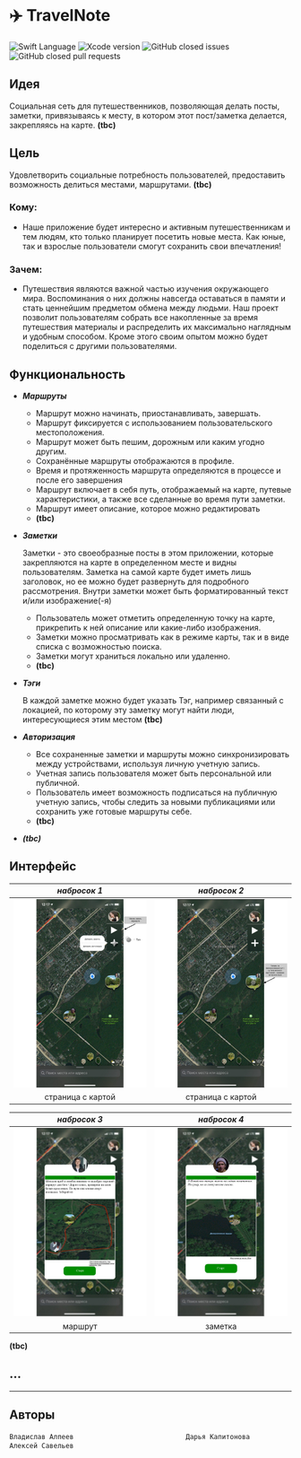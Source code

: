 # ✈️ TravelNote
<img src="https://img.shields.io/badge/Swift-5.3-orange%20" alt="Swift Language">  <img src="https://img.shields.io/badge/Xcode-12-%23345caa" alt="Xcode version">  ![GitHub closed issues](https://img.shields.io/github/issues-closed/SacrumImp/travel-note)  ![GitHub closed pull requests](https://img.shields.io/github/issues-pr-closed/SacrumImp/travel-note)



## Идея

Социальная сеть для путешественников,  позволяющая делать посты, заметки, привязываясь к месту, в котором этот пост/заметка делается, закрепляясь на карте. **(tbc)**

## Цель

Удовлетворить социальные потребность пользователей, предоставить возможность делиться местами, маршрутами. **(tbc)**

### Кому:

- Наше приложение будет интересно и активным путешественникам и тем людям, кто только планирует посетить новые места. Как юные, так и взрослые пользователи смогут сохранить свои впечатления!

### Зачем:

- Путешествия	являются важной частью изучения окружающего мира. Воспоминания о них должны навсегда оставаться в памяти и стать ценнейшим предметом обмена между людьми. Наш проект позволит пользователям собрать все накопленные за время путешествия материалы и распределить их максимально наглядным и удобным способом. Кроме этого своим опытом можно будет поделиться с другими пользователями.

## Функциональность

- ***Маршруты***
    - Маршрут можно начинать, приостанавливать, завершать.
    - Маршрут фиксируется с использованием пользовательского местоположения.
    - Маршрут может быть пешим, дорожным или каким угодно другим.
    - Сохранённые маршруты отображаются в профиле.
    - Время и протяженность маршрута определяются в процессе и после его завершения
    - Маршрут включает в себя путь, отображаемый на карте, путевые характеристики, а также все сделанные во время пути заметки.
    - Маршрут имеет описание, которое можно редактировать
    - **(tbc)**

- ***Заметки***

    Заметки - это своеобразные посты в этом приложении, которые закрепляются на карте в определенном месте и видны пользователям. Заметка на самой карте будет иметь лишь заголовок, но ее можно будет развернуть для подробного рассмотрения. Внутри заметки может быть форматированный текст и/или изображение(-я) 

    - Пользователь может отметить определенную точку на карте, прикрепить к ней описание или какие-либо изображения.
    - Заметки можно просматривать как в режиме карты, так и в виде списка с возможностью поиска.
    - Заметки могут храниться локально или удаленно.
    - **(tbc)**

- ***Тэги***

    В каждой заметке можно будет указать Тэг, например связанный с локацией, по которому эту заметку могут найти люди, интересующиеся этим местом **(tbc)**

- ***Авторизация***
    - Все сохраненные заметки и маршруты можно синхронизировать между устройствами, используя личную учетную запись.
    - Учетная запись пользователя может быть персональной или публичной.
    - Пользователь имеет возможность подписаться на публичную учетную запись, чтобы следить за новыми публикациями или сохранить уже готовые маршруты себе.
    - **(tbc)**

- ***(tbc)***

## Интерфейс
| _набросок 1_                   | _набросок 2_                   |
|:------------------------------:|:------------------------------:|
| <img src="/images/draft0.jpg"> | <img src="/images/draft1.jpg"> |
|       страница с картой        |       страница с картой        |

| _набросок 3_                   | _набросок 4_                   |
|:------------------------------:|:------------------------------:|
| <img src="/images/draft2.jpg"> | <img src="/images/draft3.jpg"> |
|            маршрут             |             заметка            |

**(tbc)**

## ...
---
## Авторы
```
Владислав Алпеев                            Дарья Капитонова                            Алексей Савельев
```

